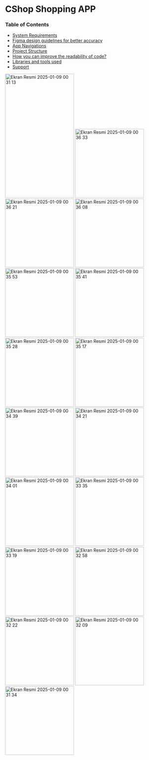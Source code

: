 # CShop Shopping APP

### Table of Contents
- [System Requirements](#system-requirements)
- [Figma design guidelines for better accuracy](#figma-design-guideline-for-better-accuracy)
- [App Navigations](#app-navigations)
- [Project Structure](#project-structure)
- [How you can improve the readability of code?](#how-you-can-improve-the-readability-of-code)
- [Libraries and tools used](#libraries-and-tools-used)
- [Support](#support)

<img width="222" alt="Ekran Resmi 2025-01-09 00 31 13" src="https://github.com/user-attachments/assets/d29f2fc0-20cb-49aa-ba48-130033c155d7" witdh="200" height="400" />
<img width="222" alt="Ekran Resmi 2025-01-09 00 36 33" src="https://github.com/user-attachments/assets/cd4cc577-ac2b-452c-a92a-a98470da1574" />
<img width="222" alt="Ekran Resmi 2025-01-09 00 36 21" src="https://github.com/user-attachments/assets/93d00929-94ce-45fb-ace8-554f57360943" />
<img width="222" alt="Ekran Resmi 2025-01-09 00 36 08" src="https://github.com/user-attachments/assets/4a04903f-81a1-4778-856a-422e05e055d7" />
<img width="222" alt="Ekran Resmi 2025-01-09 00 35 53" src="https://github.com/user-attachments/assets/d6e03a2b-5304-44ff-b36c-c46796179b1f" />
<img width="222" alt="Ekran Resmi 2025-01-09 00 35 41" src="https://github.com/user-attachments/assets/92279d65-2671-4436-8a20-41dfe584fb0b" />
<img width="222" alt="Ekran Resmi 2025-01-09 00 35 28" src="https://github.com/user-attachments/assets/ffb520d1-33f4-40f6-b428-6a61d42f8fc1" />
<img width="222" alt="Ekran Resmi 2025-01-09 00 35 17" src="https://github.com/user-attachments/assets/e480f285-409b-4013-b4a2-bfbabf28b73e" />
<img width="222" alt="Ekran Resmi 2025-01-09 00 34 39" src="https://github.com/user-attachments/assets/bbe489a9-585d-414a-b79a-eddcd2763861" />
<img width="222" alt="Ekran Resmi 2025-01-09 00 34 21" src="https://github.com/user-attachments/assets/56732f64-92bd-4c59-b9dc-dd6b62e66739" />
<img width="222" alt="Ekran Resmi 2025-01-09 00 34 01" src="https://github.com/user-attachments/assets/b95f1347-01db-4bdb-aab9-9802e3f8d11c" />
<img width="222" alt="Ekran Resmi 2025-01-09 00 33 35" src="https://github.com/user-attachments/assets/656aae91-fd8d-4a48-8225-1f6f6d29571c" />
<img width="222" alt="Ekran Resmi 2025-01-09 00 33 19" src="https://github.com/user-attachments/assets/fa8d31b5-9930-4305-9d09-eb74506e3816" />
<img width="222" alt="Ekran Resmi 2025-01-09 00 32 58" src="https://github.com/user-attachments/assets/7d58f11f-2588-4744-a037-1eb5dd90318d" />
<img width="222" alt="Ekran Resmi 2025-01-09 00 32 22" src="https://github.com/user-attachments/assets/c3706181-9775-4bb7-ba88-1e1c42607399" />
<img width="222" alt="Ekran Resmi 2025-01-09 00 32 09" src="https://github.com/user-attachments/assets/0634fe01-20c1-43a5-9bfa-7cef0b7d22da" />
<img width="222" alt="Ekran Resmi 2025-01-09 00 31 34" src="https://github.com/user-attachments/assets/8083ee45-5146-4522-b83d-1ad3a4626224" />
